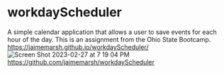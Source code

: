 # workdayScheduler
A simple calendar application that allows a user to save events for each hour of the day. This is an assignment from the Ohio State Bootcamp.
https://jaimemarsh.github.io/workdayScheduler/
![Screen Shot 2023-02-27 at 7 19 04 PM](https://user-images.githubusercontent.com/122495954/221738467-075050e6-79b7-47a6-b86f-706653b8eb4e.png)
https://github.com/jaimemarsh/workdayScheduler

